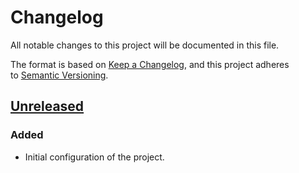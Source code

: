 <!-- markdownlint-disable MD024 -->
# Changelog

All notable changes to this project will be documented in this file.

The format is based on [Keep a Changelog](https://keepachangelog.com), and this project adheres to [Semantic Versioning](https://semver.org).

## [Unreleased]

### Added

- Initial configuration of the project.

[Unreleased]: https://github.com/firefoxic/project-template-vue/compare/v0.0.1...HEAD
